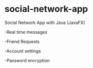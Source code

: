 # social-network-app
Social Network App with Java (JavaFX) 

-Real time messages

-Friend Requests

-Account settings

-Password encryption

